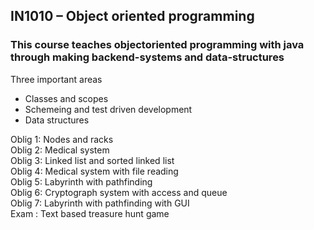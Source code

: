 ## IN1010 – Object oriented programming

### This course teaches objectoriented programming with java through making backend-systems and data-structures

Three important areas
- Classes and scopes
- Schemeing and test driven development
- Data structures

Oblig 1: Nodes and racks\
Oblig 2: Medical system\
Oblig 3: Linked list and sorted linked list\
Oblig 4: Medical system with file reading\
Oblig 5: Labyrinth with pathfinding\
Oblig 6: Cryptograph system with access and queue\
Oblig 7: Labyrinth with pathfinding with GUI\
Exam     : Text based treasure hunt game
